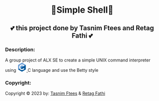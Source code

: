 <h1 align="center">🐚Simple Shell🐚</h1>
  
<h2 align="center" >💕 this project done by Tasnim Ftees and Retag Fathi 💕</h2>

<h3 align="left">Description:</h3>
<p align="left">A group project of ALX SE to create a simple UNIX command interpreter using <a href="https://www.cprogramming.com/" target="_blank" rel="noreferrer"> <img src="https://raw.githubusercontent.com/devicons/devicon/master/icons/c/c-original.svg" alt="c" width="30" height="30"/> </a>C language and use the Betty style</p>
<h3 align= "left">Copyright:</h3>
<p align="left">Copyright © 2023 by: <a href="https://github.com/somaftees"target="_blank">Tasnim Ftees</a> & <a href="https://github.com/RetagFathiAs"target="_blank">Retag Fathi</a>
